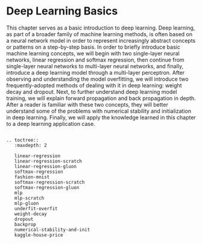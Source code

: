 # Deep Learning Basics 

This chapter serves as a basic introduction to deep learning.  Deep learning, as part of a broader family of machine learning methods, is often based on a neural network model in order to represent increasingly abstract concepts or patterns on a step-by-step basis. In order to briefly introduce basic machine learning concepts, we will begin with two single-layer neural networks, linear regression and softmax regression,  then continue from single-layer neural networks to multi-layer neural networks, and finally, introduce a deep learning model through a multi-layer perceptron. After observing and understanding the model overfitting, we will introduce two frequently-adopted methods of dealing with it in deep learning: weight decay and dropout. Next, to further understand deep learning model training, we will explain forward propagation and back propagation in depth.  After a reader is familiar with these two concepts, they will better understand some of the problems with numerical stability and initialization in deep learning. Finally, we will apply the knowledge learned in this chapter to a deep learning application case.

```eval_rst

.. toctree::
   :maxdepth: 2

   linear-regression
   linear-regression-scratch
   linear-regression-gluon
   softmax-regression
   fashion-mnist
   softmax-regression-scratch
   softmax-regression-gluon
   mlp
   mlp-scratch
   mlp-gluon
   underfit-overfit
   weight-decay
   dropout
   backprop
   numerical-stability-and-init
   kaggle-house-price

```
